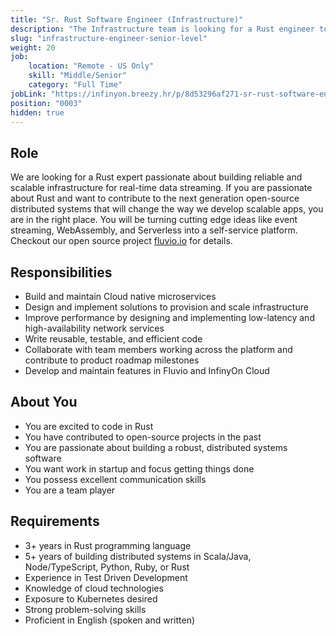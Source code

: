 ```yaml
---
title: "Sr. Rust Software Engineer (Infrastructure)"
description: "The Infrastructure team is looking for a Rust engineer to build reliable and scalable infrastructure for real-time data streaming. If you are an expert Rust engineer and have a passion for writing scalable distributed systems software, you are in the right place."
slug: "infrastructure-engineer-senior-level"
weight: 20
job:
    location: "Remote - US Only"
    skill: "Middle/Senior"
    category: "Full Time"
jobLink: "https://infinyon.breezy.hr/p/8d53296af271-sr-rust-software-engineer-infrastructure"
position: "0003"
hidden: true    
---
```


## Role

We are looking for a Rust expert passionate about building reliable and scalable infrastructure for real-time data streaming. 
If you are passionate about Rust and want to contribute to the next generation open-source distributed systems that will change the way we develop scalable apps, you are in the right place. You will be turning cutting edge ideas like event streaming, WebAssembly, and Serverless into a self-service platform. Checkout our open source project [fluvio.io](https://www.fluvio.io) for details.

## Responsibilities
* Build and maintain Cloud native microservices
* Design and implement solutions to provision and scale infrastructure
* Improve performance by designing and implementing low-latency and high-availability network services
* Write reusable, testable, and efficient code
* Collaborate with team members working across the platform and contribute to product roadmap milestones
* Develop and maintain features in Fluvio and InfinyOn Cloud

## About You
* You are excited to code in Rust
* You have contributed to open-source projects in the past
* You are passionate about building a robust, distributed systems software
* You want work in startup and focus getting things done
* You possess excellent communication skills
* You are a team player

## Requirements
* 3+ years in Rust programming language
* 5+ years of building distributed systems in Scala/Java, Node/TypeScript, Python, Ruby, or Rust
* Experience in Test Driven Development
* Knowledge of cloud technologies
* Exposure to Kubernetes desired
* Strong problem-solving skills
* Proficient in English (spoken and written)
